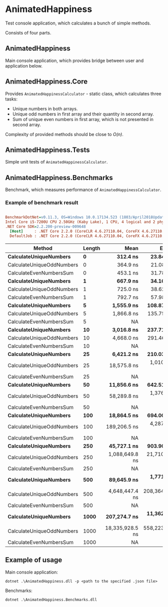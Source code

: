 # AnimatedHappiness
Test console application, which calculates a bunch of simple methods.

Consists of four parts.

## AnimatedHappiness
Main console application, which provides bridge between user and application below.
## AnimatedHappiness.Core
Provides `AnimatedHappinessCalculator` - static class, which calculates three tasks:
- Unique numbers in both arrays.
- Unique odd numbers in first array and their quantity in second array.
- Sum of unique even numbers in first array, which is not presented in second array.

Complexity of provided methods should be close to _O(n)_.
## AnimatedHappiness.Tests
Simple unit tests of `AnimatedHappinessCalculator`.
## AnimatedHappiness.Benchmarks
Benchmark, which measures performance of `AnimatedHappinessCalculator`.
### Example of benchmark result
``` ini

BenchmarkDotNet=v0.11.3, OS=Windows 10.0.17134.523 (1803/April2018Update/Redstone4)
Intel Core i5-7200U CPU 2.50GHz (Kaby Lake), 1 CPU, 4 logical and 2 physical cores
.NET Core SDK=2.2.200-preview-009648
  [Host]     : .NET Core 2.2.0 (CoreCLR 4.6.27110.04, CoreFX 4.6.27110.04), 64bit RyuJIT
  DefaultJob : .NET Core 2.2.0 (CoreCLR 4.6.27110.04, CoreFX 4.6.27110.04), 64bit RyuJIT


```
|                    Method | Length |            Mean |         Error |          StdDev |          Median |
|-------------------------- |------- |----------------:|--------------:|----------------:|----------------:|
|    **CalculateUniqueNumbers** |      **0** |        **312.4 ns** |      **23.84 ns** |        **69.91 ns** |        **297.0 ns** |
| CalculateUniqueOddNumbers |      0 |        364.9 ns |      21.08 ns |        62.15 ns |        370.3 ns |
|   CalculateEvenNumbersSum |      0 |        453.1 ns |      31.78 ns |        93.21 ns |        456.9 ns |
|    **CalculateUniqueNumbers** |      **1** |        **667.9 ns** |      **34.16 ns** |        **98.01 ns** |        **678.2 ns** |
| CalculateUniqueOddNumbers |      1 |        725.0 ns |      38.62 ns |       112.65 ns |        721.7 ns |
|   CalculateEvenNumbersSum |      1 |        792.7 ns |      57.98 ns |       170.96 ns |        740.7 ns |
|    **CalculateUniqueNumbers** |      **5** |      **1,555.9 ns** |     **108.87 ns** |       **321.02 ns** |      **1,469.3 ns** |
| CalculateUniqueOddNumbers |      5 |      1,866.8 ns |     135.75 ns |       398.14 ns |      1,797.1 ns |
|   CalculateEvenNumbersSum |      5 |              NA |            NA |              NA |              NA |
|    **CalculateUniqueNumbers** |     **10** |      **3,016.8 ns** |     **237.71 ns** |       **700.90 ns** |      **3,019.0 ns** |
| CalculateUniqueOddNumbers |     10 |      4,668.0 ns |     291.46 ns |       859.39 ns |      4,517.9 ns |
|   CalculateEvenNumbersSum |     10 |              NA |            NA |              NA |              NA |
|    **CalculateUniqueNumbers** |     **25** |      **6,421.2 ns** |     **210.03 ns** |       **602.60 ns** |      **6,452.1 ns** |
| CalculateUniqueOddNumbers |     25 |     18,575.8 ns |   1,010.33 ns |     2,978.97 ns |     17,590.8 ns |
|   CalculateEvenNumbersSum |     25 |              NA |            NA |              NA |              NA |
|    **CalculateUniqueNumbers** |     **50** |     **11,856.6 ns** |     **642.51 ns** |     **1,894.45 ns** |     **11,933.0 ns** |
| CalculateUniqueOddNumbers |     50 |     58,289.8 ns |   1,376.71 ns |     3,950.03 ns |     57,423.2 ns |
|   CalculateEvenNumbersSum |     50 |              NA |            NA |              NA |              NA |
|    **CalculateUniqueNumbers** |    **100** |     **18,864.5 ns** |     **694.00 ns** |     **1,923.07 ns** |     **19,204.4 ns** |
| CalculateUniqueOddNumbers |    100 |    189,206.5 ns |   4,287.34 ns |    11,951.38 ns |    189,524.4 ns |
|   CalculateEvenNumbersSum |    100 |              NA |            NA |              NA |              NA |
|    **CalculateUniqueNumbers** |    **250** |     **45,727.1 ns** |     **903.90 ns** |     **1,267.14 ns** |     **45,437.7 ns** |
| CalculateUniqueOddNumbers |    250 |  1,088,649.8 ns |  21,710.81 ns |    35,671.48 ns |  1,076,409.6 ns |
|   CalculateEvenNumbersSum |    250 |              NA |            NA |              NA |              NA |
|    **CalculateUniqueNumbers** |    **500** |     **89,645.9 ns** |   **1,771.69 ns** |     **2,810.09 ns** |     **88,464.2 ns** |
| CalculateUniqueOddNumbers |    500 |  4,648,447.4 ns | 208,364.16 ns |   614,366.43 ns |  4,427,896.2 ns |
|   CalculateEvenNumbersSum |    500 |              NA |            NA |              NA |              NA |
|    **CalculateUniqueNumbers** |   **1000** |    **207,274.7 ns** |  **11,362.73 ns** |    **33,503.27 ns** |    **207,787.2 ns** |
| CalculateUniqueOddNumbers |   1000 | 18,335,928.5 ns | 558,223.22 ns | 1,645,933.77 ns | 18,148,292.2 ns |
|   CalculateEvenNumbersSum |   1000 |              NA |            NA |              NA |              NA |

## Example of usage
Main console application:
```
dotnet .\AnimatedHappiness.dll -p <path to the specified .json file>
```
Benchmarks:
```
dotnet .\AnimatedHappiness.Benchmarks.dll
```
